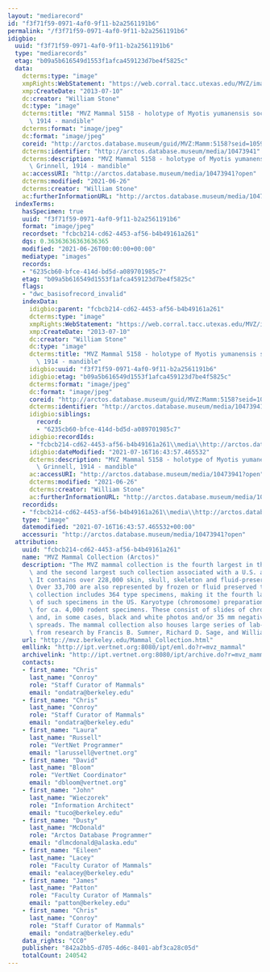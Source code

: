 ```yaml
---
layout: "mediarecord"
id: "f3f71f59-0971-4af0-9f11-b2a2561191b6"
permalink: "/f3f71f59-0971-4af0-9f11-b2a2561191b6"
idigbio:
  uuid: "f3f71f59-0971-4af0-9f11-b2a2561191b6"
  type: "mediarecords"
  etag: "b09a5b616549d1553f1afca459123d7be4f5825c"
  data:
    dcterms:type: "image"
    xmpRights:WebStatement: "https://web.corral.tacc.utexas.edu/MVZ/images/MVZ_img/images/jpg/img_15237.jpg"
    xmp:CreateDate: "2013-07-10"
    dc:creator: "William Stone"
    dc:type: "image"
    dcterms:title: "MVZ Mammal 5158 - holotype of Myotis yumanensis sociabilis Grinnell,\
      \ 1914 - mandible"
    dcterms:format: "image/jpeg"
    dc:format: "image/jpeg"
    coreid: "http://arctos.database.museum/guid/MVZ:Mamm:5158?seid=1059477"
    dcterms:identifier: "http://arctos.database.museum/media/10473941"
    dcterms:description: "MVZ Mammal 5158 - holotype of Myotis yumanensis sociabilis\
      \ Grinnell, 1914 - mandible"
    ac:accessURI: "http://arctos.database.museum/media/10473941?open"
    dcterms:modified: "2021-06-26"
    dcterms:creator: "William Stone"
    ac:furtherInformationURL: "http://arctos.database.museum/media/10473941"
  indexTerms:
    hasSpecimen: true
    uuid: "f3f71f59-0971-4af0-9f11-b2a2561191b6"
    format: "image/jpeg"
    recordset: "fcbcb214-cd62-4453-af56-b4b49161a261"
    dqs: 0.36363636363636365
    modified: "2021-06-26T00:00:00+00:00"
    mediatype: "images"
    records:
    - "6235cb60-bfce-414d-bd5d-a089701985c7"
    etag: "b09a5b616549d1553f1afca459123d7be4f5825c"
    flags:
    - "dwc_basisofrecord_invalid"
    indexData:
      idigbio:parent: "fcbcb214-cd62-4453-af56-b4b49161a261"
      dcterms:type: "image"
      xmpRights:WebStatement: "https://web.corral.tacc.utexas.edu/MVZ/images/MVZ_img/images/jpg/img_15237.jpg"
      xmp:CreateDate: "2013-07-10"
      dc:creator: "William Stone"
      dc:type: "image"
      dcterms:title: "MVZ Mammal 5158 - holotype of Myotis yumanensis sociabilis Grinnell,\
        \ 1914 - mandible"
      idigbio:uuid: "f3f71f59-0971-4af0-9f11-b2a2561191b6"
      idigbio:etag: "b09a5b616549d1553f1afca459123d7be4f5825c"
      dcterms:format: "image/jpeg"
      dc:format: "image/jpeg"
      coreid: "http://arctos.database.museum/guid/MVZ:Mamm:5158?seid=1059477"
      dcterms:identifier: "http://arctos.database.museum/media/10473941"
      idigbio:siblings:
        record:
        - "6235cb60-bfce-414d-bd5d-a089701985c7"
      idigbio:recordIds:
      - "fcbcb214-cd62-4453-af56-b4b49161a261\\media\\http://arctos.database.museum/media/10473941"
      idigbio:dateModified: "2021-07-16T16:43:57.465532"
      dcterms:description: "MVZ Mammal 5158 - holotype of Myotis yumanensis sociabilis\
        \ Grinnell, 1914 - mandible"
      ac:accessURI: "http://arctos.database.museum/media/10473941?open"
      dcterms:modified: "2021-06-26"
      dcterms:creator: "William Stone"
      ac:furtherInformationURL: "http://arctos.database.museum/media/10473941"
    recordids:
    - "fcbcb214-cd62-4453-af56-b4b49161a261\\media\\http://arctos.database.museum/media/10473941"
    type: "image"
    datemodified: "2021-07-16T16:43:57.465532+00:00"
    accessuri: "http://arctos.database.museum/media/10473941?open"
  attribution:
    uuid: "fcbcb214-cd62-4453-af56-b4b49161a261"
    name: "MVZ Mammal Collection (Arctos)"
    description: "The MVZ mammal collection is the fourth largest in the United States\
      \ and the second largest such collection associated with a U.S. academic institution.\
      \ It contains over 228,000 skin, skull, skeleton and fluid-preserved specimens.\
      \ Over 33,700 are also represented by frozen or fluid preserved tissues. The\
      \ collection includes 364 type specimens, making it the fourth largest collection\
      \ of such specimens in the US. Karyotype (chromosome) preparations are available\
      \ for ca. 4,000 rodent specimens. These consist of slides of chromosome preparations\
      \ and, in some cases, black and white photos and/or 35 mm negatives of chromosome\
      \ spreads. The mammal collection also houses large series of lab-raised specimens\
      \ from research by Francis B. Sumner, Richard D. Sage, and William Z. Lidicker."
    url: "http://mvz.berkeley.edu/Mammal_Collection.html"
    emllink: "http://ipt.vertnet.org:8080/ipt/eml.do?r=mvz_mammal"
    archivelink: "http://ipt.vertnet.org:8080/ipt/archive.do?r=mvz_mammal"
    contacts:
    - first_name: "Chris"
      last_name: "Conroy"
      role: "Staff Curator of Mammals"
      email: "ondatra@berkeley.edu"
    - first_name: "Chris"
      last_name: "Conroy"
      role: "Staff Curator of Mammals"
      email: "ondatra@berkeley.edu"
    - first_name: "Laura"
      last_name: "Russell"
      role: "VertNet Programmer"
      email: "larussell@vertnet.org"
    - first_name: "David"
      last_name: "Bloom"
      role: "VertNet Coordinator"
      email: "dbloom@vertnet.org"
    - first_name: "John"
      last_name: "Wieczorek"
      role: "Information Architect"
      email: "tuco@berkeley.edu"
    - first_name: "Dusty"
      last_name: "McDonald"
      role: "Arctos Database Programmer"
      email: "dlmcdonald@alaska.edu"
    - first_name: "Eileen"
      last_name: "Lacey"
      role: "Faculty Curator of Mammals"
      email: "ealacey@berkeley.edu"
    - first_name: "James"
      last_name: "Patton"
      role: "Faculty Curator of Mammals"
      email: "patton@berkeley.edu"
    - first_name: "Chris"
      last_name: "Conroy"
      role: "Staff Curator of Mammals"
      email: "ondatra@berkeley.edu"
    data_rights: "CC0"
    publisher: "842a2bb5-d705-4d6c-8401-abf3ca28c05d"
    totalCount: 240542
---
```

